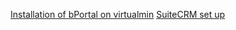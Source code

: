 
[Installation of bPortal on virtualmin](installation_on_virtualmin)
[SuiteCRM set up](suitecrm_set_up)
